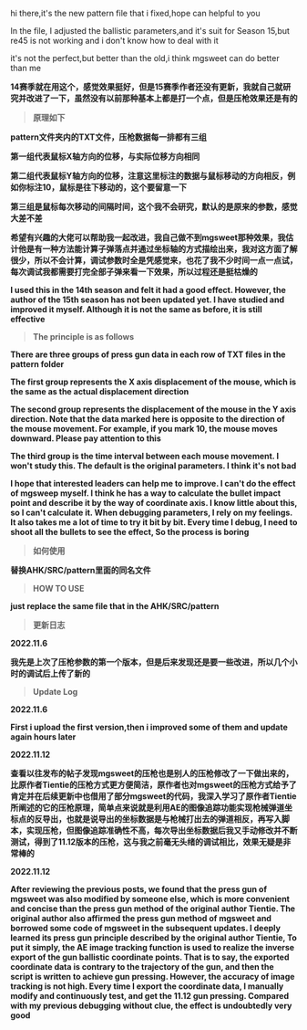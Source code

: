 hi there,it's the new pattern file that i fixed,hope can helpful to you

In the file, I adjusted the ballistic parameters,and it's suit for Season 15,but re45 is not working and i don't know how to deal with it

it's not the perfect,but better than the old,i think mgsweet can do better than me


**14赛季就在用这个，感觉效果挺好，但是15赛季作者还没有更新，我就自己就研究并改进了一下，虽然没有以前那种基本上都是打一个点，但是压枪效果还是有的**
>**原理如下**


**pattern文件夹内的TXT文件，压枪数据每一排都有三组**


**第一组代表鼠标X轴方向的位移，与实际位移方向相同**


**第二组代表鼠标Y轴方向的位移，注意这里标注的数据与鼠标移动的方向相反，例如你标注10，鼠标是往下移动的，这个要留意一下**


**第三组是鼠标每次移动的间隔时间，这个我不会研究，默认的是原来的参数，感觉大差不差**


**希望有兴趣的大佬可以帮助我一起改进，我自己做不到mgsweet那种效果，我估计他是有一种方法能计算子弹落点并通过坐标轴的方式描绘出来，我对这方面了解很少，所以不会计算，调试参数时全是凭感觉来，也花了我不少时间一点一点试，每次调试我都需要打完全部子弹来看一下效果，所以过程还是挺枯燥的**



**I used this in the 14th season and felt it had a good effect. However, the author of the 15th season has not been updated yet. I have studied and improved it myself. Although it is not the same as before, it is still effective**


>**The principle is as follows**


**There are three groups of press gun data in each row of TXT files in the pattern folder**




**The first group represents the X axis displacement of the mouse, which is the same as the actual displacement direction**




**The second group represents the displacement of the mouse in the Y axis direction. Note that the data marked here is opposite to the direction of the mouse movement. For example, if you mark 10, the mouse moves downward. Please pay attention to this**




**The third group is the time interval between each mouse movement. I won't study this. The default is the original parameters. I think it's not bad**




**I hope that interested leaders can help me to improve. I can't do the effect of mgsweep myself. I think he has a way to calculate the bullet impact point and describe it by the way of coordinate axis. I know little about this, so I can't calculate it. When debugging parameters, I rely on my feelings. It also takes me a lot of time to try it bit by bit. Every time I debug, I need to shoot all the bullets to see the effect, So the process is boring**


>**如何使用**


**替换AHK/SRC/pattern里面的同名文件**


>**HOW TO USE**


**just replace the same file that in the AHK/SRC/pattern**










>**更新日志**


**2022.11.6**


**我先是上次了压枪参数的第一个版本，但是后来发现还是要一些改进，所以几个小时的调试后上传了新的**


>**Update Log**



**2022.11.6**


**First i upload the first version,then i improved some of them and update again hours later**


**2022.11.12**


**查看以往发布的帖子发现mgsweet的压枪也是别人的压枪修改了一下做出来的，比原作者Tientie的压枪方式更方便简洁，原作者也对mgsweet的压枪方式给予了肯定并在后续更新中也借用了部分mgsweet的代码，我深入学习了原作者Tientie所阐述的它的压枪原理，简单点来说就是利用AE的图像追踪功能实现枪械弹道坐标点的反导出，也就是说导出的坐标数据是与枪械打出去的弹道相反，再写入脚本，实现压枪，但图像追踪准确性不高，每次导出坐标数据后我又手动修改并不断测试，得到了11.12版本的压枪，这与我之前毫无头绪的调试相比，效果无疑是非常棒的**


**2022.11.12**


**After reviewing the previous posts, we found that the press gun of mgsweet was also modified by someone else, which is more convenient and concise than the press gun method of the original author Tientie. The original author also affirmed the press gun method of mgsweet and borrowed some code of mgsweet in the subsequent updates. I deeply learned its press gun principle described by the original author Tientie, To put it simply, the AE image tracking function is used to realize the inverse export of the gun ballistic coordinate points. That is to say, the exported coordinate data is contrary to the trajectory of the gun, and then the script is written to achieve gun pressing. However, the accuracy of image tracking is not high. Every time I export the coordinate data, I manually modify and continuously test, and get the 11.12 gun pressing. Compared with my previous debugging without clue, the effect is undoubtedly very good**


